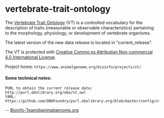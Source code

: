 # vertebrate-trait-ontology

The <a href="https://www.animalgenome.org/bioinfo/projects/vt/">Vertebrate Trait Ontology</a> (VT) is a controlled vocabulary for 
the description of traits (measurable or observable characteristics) 
pertaining to the morphology, physiology, or development of vertebrate 
organisms. 

The latest version of the new data release is located in "current_release".

The VT is protected with <a href="https://creativecommons.org/licenses/by-nc/4.0/">Creative Commo
ns Attribution Non-commercial 4.0 International License</a>.

Project home: `https://www.animalgenome.org/bioinfo/projects/vt/`

#### Some technical notes:

    PURL to obtain the current release data: http://purl.obolibrary.org/obo/vt.owl
    YAML: https://github.com/OBOFoundry/purl.obolibrary.org/blob/master/config/vt.yml

--
Bioinfo-Team@animalgenome.org
